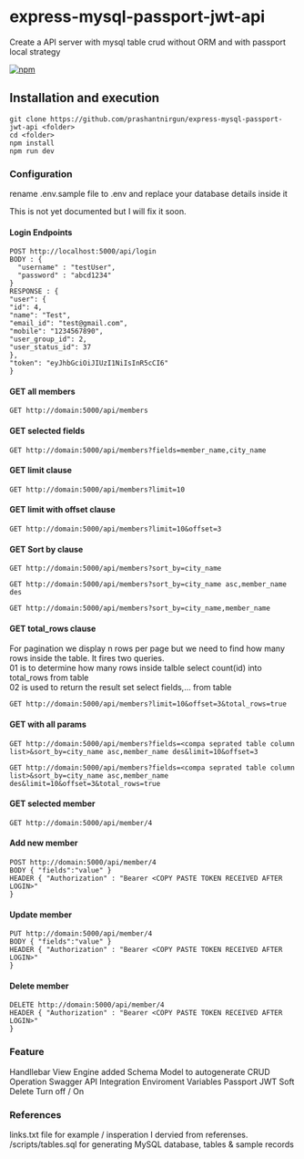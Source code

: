 # express-mysql-passport-jwt-api

Create a API server with mysql table crud without ORM and with passport local strategy

[![npm](https://img.shields.io/npm/l/vue-easytable.svg?maxAge=2592000)](http://www.opensource.org/licenses/mit-license.php)

## Installation and execution

```
git clone https://github.com/prashantnirgun/express-mysql-passport-jwt-api <folder>
cd <folder>
npm install
npm run dev
```

### Configuration

rename .env.sample file to .env and replace your database details inside it

This is not yet documented but I will fix it soon.

#### Login Endpoints

```
POST http://localhost:5000/api/login
BODY : {
  "username" : "testUser",
  "password" : "abcd1234"
}
RESPONSE : {
"user": {
"id": 4,
"name": "Test",
"email_id": "test@gmail.com",
"mobile": "1234567890",
"user_group_id": 2,
"user_status_id": 37
},
"token": "eyJhbGciOiJIUzI1NiIsInR5cCI6"
}
```

#### GET all members

```
GET http://domain:5000/api/members
```

#### GET selected fields

```
GET http://domain:5000/api/members?fields=member_name,city_name
```

#### GET limit clause

```
GET http://domain:5000/api/members?limit=10
```

#### GET limit with offset clause

```
GET http://domain:5000/api/members?limit=10&offset=3
```

#### GET Sort by clause

```
GET http://domain:5000/api/members?sort_by=city_name

GET http://domain:5000/api/members?sort_by=city_name asc,member_name des

GET http://domain:5000/api/members?sort_by=city_name,member_name
```

#### GET total_rows clause

For pagination we display n rows per page but we need to find how many rows inside the table. It fires two queries.<br/>
01 is to determine how many rows inside talble select count(id) into total_rows from table<br/>
02 is used to return the result set select fields,... from table

```
GET http://domain:5000/api/members?limit=10&offset=3&total_rows=true
```

#### GET with all params

```
GET http://domain:5000/api/members?fields=<compa seprated table column list>&sort_by=city_name asc,member_name des&limit=10&offset=3

GET http://domain:5000/api/members?fields=<compa seprated table column list>&sort_by=city_name asc,member_name des&limit=10&offset=3&total_rows=true
```

#### GET selected member

```
GET http://domain:5000/api/member/4
```

#### Add new member

```
POST http://domain:5000/api/member/4
BODY { "fields":"value" }
HEADER { "Authorization" : "Bearer <COPY PASTE TOKEN RECEIVED AFTER LOGIN>"
}
```

#### Update member

```
PUT http://domain:5000/api/member/4
BODY { "fields":"value" }
HEADER { "Authorization" : "Bearer <COPY PASTE TOKEN RECEIVED AFTER LOGIN>"
}
```

#### Delete member

```
DELETE http://domain:5000/api/member/4
HEADER { "Authorization" : "Bearer <COPY PASTE TOKEN RECEIVED AFTER LOGIN>"
}
```

### Feature

Handllebar View Engine added
Schema Model to autogenerate CRUD Operation
Swagger API Integration
Enviroment Variables
Passport JWT
Soft Delete Turn off / On

### References

links.txt file for example / insperation I dervied from referenses.
/scripts/tables.sql for generating MySQL database, tables & sample records
